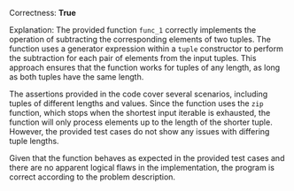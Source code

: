 Correctness: **True**

Explanation: The provided function `func_1` correctly implements the operation of subtracting the corresponding elements of two tuples. The function uses a generator expression within a `tuple` constructor to perform the subtraction for each pair of elements from the input tuples. This approach ensures that the function works for tuples of any length, as long as both tuples have the same length.

The assertions provided in the code cover several scenarios, including tuples of different lengths and values. Since the function uses the `zip` function, which stops when the shortest input iterable is exhausted, the function will only process elements up to the length of the shorter tuple. However, the provided test cases do not show any issues with differing tuple lengths.

Given that the function behaves as expected in the provided test cases and there are no apparent logical flaws in the implementation, the program is correct according to the problem description.